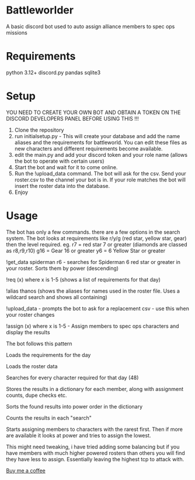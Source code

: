 # Battleworlder

A basic discord bot used to auto assign alliance members to spec ops missions

# Requirements

python 3.12+
discord.py
pandas
sqlite3

# Setup

YOU NEED TO CREATE YOUR OWN BOT AND OBTAIN A TOKEN ON THE DISCORD DEVELOPERS PANEL BEFORE USING THIS !!!

1. Clone the repository
2. run initialsetup.py - This will create your database and add the name aliases and the requirements for battleworld. You can edit these files as new characters and different requirements become available.
3. edit the main.py and add your discord token and your role name (allows the bot to operate with certain users)
4. Start the bot and wait for it to come online.
5. Run the !upload_data command. The bot will ask for the csv. Send your roster.csv to the channel your bot is in. If your role matches the bot will insert the roster data into the database.
6. Enjoy

# Usage

The bot has only a few commands. there are a few options in the search system.
The bot looks at requirements like r/y/g (red star, yellow star, gear) then the level required.
eg. r7 = red star 7 or greater (diamonds are classed as r8,r9,r10)
g16 = Gear 16 or greater
y6 = 6 Yellow Star or greater

!get_data spiderman r6 - searches for Spiderman 6 red star or greater in your roster. Sorts them by power (descending)

!req (x) where x is 1-5 (shows a list of requirements for that day)

!alias thanos (shows the aliases for names used in the roster file. Uses a wildcard search and shows all containing)

!upload_data - prompts the bot to ask for a replacement csv - use this when your roster changes

!assign (x) where x is 1-5 - Assign members to spec ops characters and display the results

The bot follows this pattern

Loads the requirements for the day

Loads the roster data

Searches for every character required for that day (48)

Stores the results in a dictionary for each member, along with assignment counts, dupe checks etc.

Sorts the found results into power order in the dictionary

Counts the results in each "search"

Starts assigning members to characters with the rarest first. Then if more are available it looks at power and tries to assign the lowest.


This might need tweaking, i have tried adding some balancing but if you have members with much higher powered rosters than others you will find they have less to assign. Essentially leaving the highest tcp to attack with.

[Buy me a coffee](https://www.paypal.com/donate/?hosted_button_id=RZJL4VPHFWG7L)
